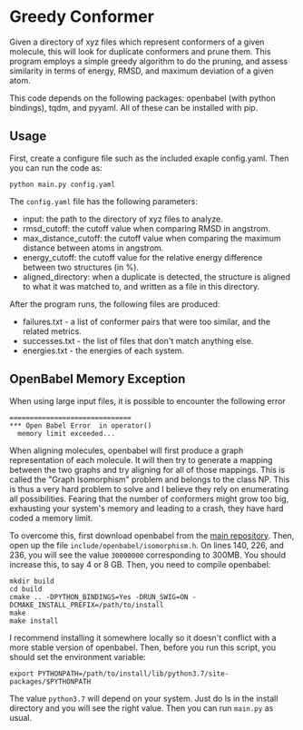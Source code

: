 # Greedy Conformer

Given a directory of xyz files which represent conformers of a given molecule,
this will look for duplicate conformers and prune them. This program employs
a simple greedy algorithm to do the pruning, and assess similarity in terms
of energy, RMSD, and maximum deviation of a given atom.

This code depends on the following packages: openbabel (with python bindings),
tqdm, and pyyaml. All of these can be installed with pip.

## Usage

First, create a configure file such as the included exaple config.yaml. Then
you can run the code as:
```
python main.py config.yaml
```
The `config.yaml` file has the following parameters:
* input: the path to the directory of xyz files to analyze.
* rmsd_cutoff: the cutoff value when comparing RMSD in angstrom.
* max_distance_cutoff: the cutoff value when comparing the maximum distance
  between atoms in angstrom.
* energy_cutoff: the cutoff value for the relative energy difference between 
  two structures (in %).
* aligned_directory: when a duplicate is detected, the structure is aligned
  to what it was matched to, and written as a file in this directory.

After the program runs, the following files are produced:
* failures.txt - a list of conformer pairs that were too similar, and the
  related metrics.
* successes.txt - the list of files that don't match anything else.
* energies.txt - the energies of each system.

## OpenBabel Memory Exception

When using large input files, it is possible to encounter the following error
```
==============================
*** Open Babel Error  in operator()
  memory limit exceeded...
```
When aligning molecules, openbabel will first produce a graph representation
of each molecule. It will then try to generate a mapping between the two graphs
and try aligning for all of those mappings. This is called the
"Graph Isomorphism" problem and belongs to the class NP. This is thus a very
hard problem to solve and I believe they rely on enumerating all possibilities.
Fearing that the number of conformers might grow too big, exhausting your
system's memory and leading to a crash, they have hard coded a memory limit.

To overcome this, first download openbabel from the 
[main repository](https://github.com/openbabel/openbabel). Then, open up
the file `include/openbabel/isomorphism.h`. On lines 140, 226, and 236, you
will see the value `30000000` corresponding to 300MB. You should increase
this, to say 4 or 8 GB. Then, you need to compile openbabel:
```
mkdir build
cd build
cmake .. -DPYTHON_BINDINGS=Yes -DRUN_SWIG=ON -DCMAKE_INSTALL_PREFIX=/path/to/install
make
make install
```
I recommend installing it somewhere locally so it doesn't conflict with a
more stable version of openbabel. Then, before you run this script, you should
set the environment variable:
```
export PYTHONPATH=/path/to/install/lib/python3.7/site-packages/$PYTHONPATH
```
The value `python3.7` will depend on your system. Just do ls in the 
install directory and you will see the right value. Then you can run
`main.py` as usual.
